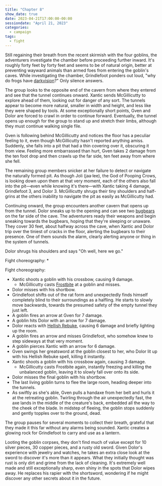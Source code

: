 ```yaml
---
title: "Chapter 8"
show_date: true
date: 2023-04-21T17:00:00-00:00
sessiondate: "April 21, 2023"
categories:
  - campaign
tags:
  - fight
---
```


Still regaining their breath from the recent skirmish with the four goblins, the adventurers
investigate the chamber before proceeding further inward. It's roughly forty feet by forty feet
and seems to be of natural origin, better at preventing wayward animals than armed foes from
entering the goblin's caves. While investigating the chamber, Grindlefoot ponders out loud,
"why do frogs have [darkvision](https://roleplayersrespite.com/darkvision-5e)?" Only silence
answers.

The group looks to the opposite end of the cavern from where they entered and see that the tunnel
continues onward. Xantic sends McGillicutty to explore ahead of them, looking out for danger
of any sort. The tunnels appear to become more natural, smaller in width and height, and less
like they were shaped by tools. At some exceptionally short points, Gven and Dolor are forced to
crawl in order to continue forward. Eventually, the tunnel opens up enough for the group to
stand up and stretch their limbs, although they must continue walking single file.

Gven is following behind McGillicutty and notices the floor has a peculiar feeling to it, even
though McGillicutty hasn't reported anything amiss. Suddenly, she falls into a pit that had a
thin covering over it, obscuring it from view. Feeling more embarrassed than hurt, Gven takes
2 damage from the ten foot drop and then crawls up the far side, ten feet away from where she
fell.

The remaining group members snicker at her failure to detect or navigate the naturally formed
pit. As though Joli (jaa·lee), the God of Pooping Crows, is looking down upon them at that
very moment, each of the others also fall into the pit—even while knowing it's there—with
Xantic taking 4 damage, Grindlefoot 3, and Dolor 3. McGillicutty shrugs their tiny shoulders
and half-grins at the others inability to navigate the pit as easily as McGillicutty had.

Continuing onward, the group encounters another cavern that opens up from the tunnel. Dolor
sneaks up to the opening and can see two [bugbears](https://www.dndbeyond.com/monsters/16817-bugbear)
on the far side of the cave. The adventurers ready their weapons and begin sneaking towards
the bugbears, hoping that they're sleeping or unaware. They cover 30 feet, about halfway across
the cave, when Xantic and Dolor trip over the tiniest of cracks in the floor, alerting
the bugbears to their presence. One of them sounds the alarm, clearly alerting anyone or thing
in the system of tunnels.

Dolor shrugs his shoulders and says "Oh well, here we go."

Fight choreography:
*   














Fight choreography:
*   Xantic shoots a goblin with his crossbow, causing 9 damage.
    *   McGillicutty casts [Frostbite](https://www.dndbeyond.com/spells/frostbite) at a goblin
        and misses.
*   Dolor misses with his shortbow.
*   Grindlefoot shifts out of the rat form and unexpectedly finds himself completely blind to
    their surroundings as a halfling. He starts to slowly move backwards, towards the presumed
    safety of the empty tunnel they just left.
*   A goblin fires an arrow at Gven for 7 damage.
*   A goblin hits Dolor with an arrow for 7 damage.
*   Dolor reacts with [Hellish Rebuke](https://www.dndbeyond.com/spells/hellish-rebuke), causing
    6 damage and briefly lighting up the room.
*   A goblin fires an arrow and misses Grindlefoot, who somehow knew to step sideways at that
    very moment.
*   A goblin pierces Xantic with an arrow for 6 damage.
*   Gven swings her greatsword at the goblin closest to her, who Dolor lit up with his Hellish
    Rebuke spell, killing it instantly.
*   Xantic shoots a goblin with his crossbow again, causing 3 damage.
    *   McGillicutty casts Frostbite again, instantly freezing and killing the unbalanced goblin,
        leaving it to slowly fall over onto its side.
*   Dolor misses the final goblin with his shortbow.
*   The last living goblin turns to flee the large room, heading deeper into the tunnels.
*   As swiftly as she's able, Gven pulls a handaxe from her belt and hurls it at the
    retreating goblin. Twirling through the air unexpectedly fast, the axe lands in the middle
    of the creature's back, embedded all the way to the cheek of the blade. In midstep of
    fleeing, the goblin stops suddenly and gently topples over to the ground, dead.

The group pauses for several moments to collect their breath, grateful that they made it this
far without any alarms being sounded. Xantic creates a glowing rock for Grindlefoot to carry
and use as a lantern. 

Looting the goblin corpses, they don't find much of value except for 10 silver pieces, 30 copper
pieces, and a rusty old sword. Given Dolor's experience with jewelry and watches, he takes an
extra close look at the sword to discover it's more than it appears. What they initially thought
was rust is only dirt and grime from the lack of cleaning. It's extremely well made and still
exceptionally sharp, even shiny in the spots that Dolor wipes away. He replaces his rapier with
the shortsword, wondering if he might discover any other secrets about it in the future.
